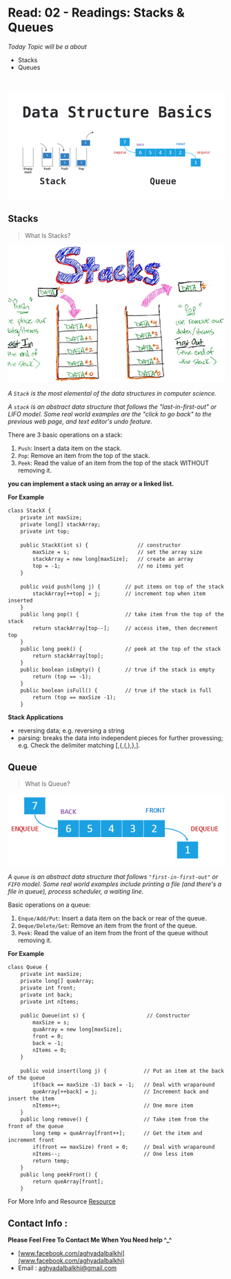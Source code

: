 # Read: 02 - Readings: Stacks & Queues

*Today Topic will be a about*
- Stacks
- Queues

<br>

![PythonMoudels](images/Stacks&Queues.png)

## Stacks

> What Is Stacks?

![PythonMoudels](images/stacl.jpg)

*A `Stack` is the most elemental of the data structures in computer science.*

*A `stack` is an abstract data structure that follows the "last-in-first-out" or LIFO model. Some real world examples are the "click to go back" to the previous web page, and text editor's undo feature.*

There are 3 basic operations on a stack:
1. `Push`: Insert a data item on the stack.
2. `Pop`: Remove an item from the top of the stack.
3. `Peek`: Read the value of an item from the top of the stack WITHOUT removing it.

**you can implement a stack using an array or a linked list.**

**For Example**
```
class StackX {
    private int maxSize;
    private long[] stackArray;
    private int top;

    public StackX(int s) {                // constructor
        maxSize = s;                      // set the array size
        stackArray = new long[maxSize];   // create an array
        top = -1;                         // no items yet
    }

    public void push(long j) {        // put items on top of the stack
        stackArray[++top] = j;        // increment top when item inserted
    }
    public long pop() {               // take item from the top of the stack
        return stackArray[top--];     // access item, then decrement top
    }
    public long peek() {              // peek at the top of the stack
        return stackArray[top];
    }
    public boolean isEmpty() {        // true if the stack is empty
        return (top == -1);
    }
    public boolean isFull() {         // true if the stack is full
        return (top == maxSize -1);
    }
```

**Stack Applications**
- reversing data; e.g. reversing a string
- parsing: breaks the data into independent pieces for further provessing; e.g. Check the delimiter matching [,{,(,),},].


## Queue

> What Is Queue?

![PythonMoudels](images/Queue.png)

*A `queue` is an abstract data structure that follows `"first-in-first-out"` or `FIFO` model. Some real world examples include printing a file (and there's a file in queue), process scheduler, a waiting line.*

Basic operations on a queue:
1. `Enque/Add/Put`: Insert a data item on the back or rear of the queue.
2. `Deque/Delete/Get`: Remove an item from the front of the queue.
3. `Peek`: Read the value of an item from the front of the queue without removing it.

**For Example**

```
class Queue {
    private int maxSize;
    private long[] queArray;
    private int front;
    private int back;
    private int nItems;

    public Queue(int s) {                    // Constructor
        maxSize = s;
        quaArray = new long[maxSize];
        front = 0;
        back = -1;
        nItems = 0;
    }

    public void insert(long j) {            // Put an item at the back of the queue
        if(back == maxSize -1) back = -1;   // Deal with wraparound
        queArray[++back] = j;               // Increment back and insert the item
        nItems++;                           // One more item
    }
    public long remove() {                  // Take item from the front of the queue
        long temp = queArray[front++];      // Get the item and increment front
        if(front == maxSize) front = 0;     // Deal with wraparound
        nItems--;                           // One less item
        return temp;
    }
    public long peekFront() {
        return queArray[front];
    }

```

For More Info and Resource
[Resource](https://dev.to/rinsama77/data-structure-stack-and-queue-4ecd)

## Contact Info : 
**Please Feel Free To Contact Me When You Need help ^_^**
* [www.facebook.com/aghyadalbalkhi](www.facebook.com/aghyadalbalkhi)
* Email : aghyadalbalkhi@gmail.com
